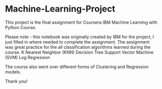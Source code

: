 # Machine-Learning-Project

This project is the final assignment for Coursera IBM Machine Learning with Python Course.

Please note - this notebook was originally created by IBM for the project, I just filled in where needed to complete the assignment. 
The assignment was great practice for the all classification algorithms learned during the course.
K Nearest Neighbor (KNN)
Decision Tree
Support Vector Machine (SVM)
Log Regression

The course also went over different forms of Clustering and Regression models.

Thank you! 
